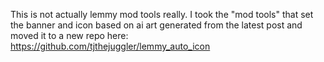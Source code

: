 This is not actually lemmy mod tools really. I took the "mod tools" that set the banner and icon based on ai art generated from the latest post and moved it to a new repo here: https://github.com/tjthejuggler/lemmy_auto_icon
